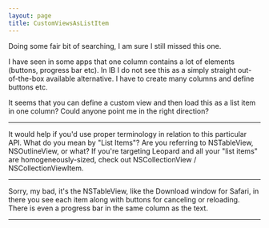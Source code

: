 ```yaml
---
layout: page
title: CustomViewsAsListItem
---
```


Doing some fair bit of searching, I am sure I still missed this one.

I have seen in some apps that one column contains a lot of elements (buttons, progress bar etc).
In IB I do not see this as a simply straight out-of-the-box available alternative. I have to create many columns and define buttons etc.

It seems that you can define a custom view and then load this as a list item in one column?
Could anyone point me in the right direction?

----

It would help if you'd use proper terminology in relation to this particular API. What do you mean by "List Items"? Are you referring to NSTableView, NSOutlineView, or what? If you're targeting Leopard and all your "list items" are homogeneously-sized, check out NSCollectionView / NSCollectionViewItem.

----

Sorry, my bad, it's the NSTableView, like the Download window for Safari, in there you see each item along with buttons for canceling or reloading. There is even a progress bar in the same column as the text.

----


